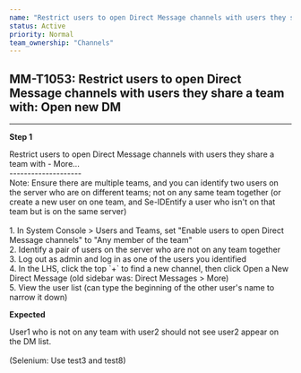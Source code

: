 ```yaml
---
name: "Restrict users to open Direct Message channels with users they share a team with: Open new DM"
status: Active
priority: Normal
team_ownership: "Channels"
---
```


## MM-T1053: Restrict users to open Direct Message channels with users they share a team with: Open new DM

---

**Step 1**

Restrict users to open Direct Message channels with users they share a team with - More...\
\--------------------\
Note: Ensure there are multiple teams, and you can identify two users on the server who are on different teams; not on any same team together (or create a new user on one team, and Se-IDEntify a user who isn't on that team but is on the same server)\
\
1\. In System Console > Users and Teams, set "Enable users to open Direct Message channels" to "Any member of the team"\
2\. Identify a pair of users on the server who are not on any team together\
3\. Log out as admin and log in as one of the users you identified\
4\. In the LHS, click the top \`+\` to find a new channel, then click Open a New Direct Message (old sidebar was: Direct Messages > More)\
5\. View the user list (can type the beginning of the other user's name to narrow it down)

**Expected**

​​​​User1 who is not on any team with user2 should not see user2 appear on the DM list.\
\
(Selenium: Use test3 and test8)
